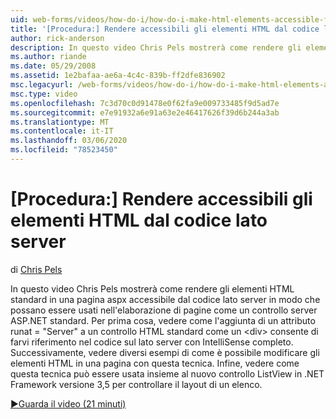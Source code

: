 ```yaml
---
uid: web-forms/videos/how-do-i/how-do-i-make-html-elements-accessible-from-server-side-code
title: '[Procedura:] Rendere accessibili gli elementi HTML dal codice lato server | Microsoft Docs'
author: rick-anderson
description: In questo video Chris Pels mostrerà come rendere gli elementi HTML standard in una pagina aspx accessibile dal codice sul lato server in modo che possano essere usati nel processo di pagina...
ms.author: riande
ms.date: 05/29/2008
ms.assetid: 1e2bafaa-ae6a-4c4c-839b-ff2dfe836902
msc.legacyurl: /web-forms/videos/how-do-i/how-do-i-make-html-elements-accessible-from-server-side-code
msc.type: video
ms.openlocfilehash: 7c3d70c0d91478e0f62fa9e009733485f9d5ad7e
ms.sourcegitcommit: e7e91932a6e91a63e2e46417626f39d6b244a3ab
ms.translationtype: MT
ms.contentlocale: it-IT
ms.lasthandoff: 03/06/2020
ms.locfileid: "78523450"
---
```

# <a name="how-do-i-make-html-elements-accessible-from-server-side-code"></a>[Procedura:] Rendere accessibili gli elementi HTML dal codice lato server

di [Chris Pels](https://twitter.com/chrispels)

In questo video Chris Pels mostrerà come rendere gli elementi HTML standard in una pagina aspx accessibile dal codice lato server in modo che possano essere usati nell'elaborazione di pagine come un controllo server ASP.NET standard. Per prima cosa, vedere come l'aggiunta di un attributo runat = "Server" a un controllo HTML standard come un &lt;div&gt; consente di farvi riferimento nel codice sul lato server con IntelliSense completo. Successivamente, vedere diversi esempi di come è possibile modificare gli elementi HTML in una pagina con questa tecnica. Infine, vedere come questa tecnica può essere usata insieme al nuovo controllo ListView in .NET Framework versione 3,5 per controllare il layout di un elenco.

[&#9654;Guarda il video (21 minuti)](https://channel9.msdn.com/Blogs/ASP-NET-Site-Videos/how-do-i-make-html-elements-accessible-from-server-side-code)
